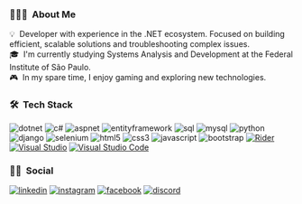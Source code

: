 <!-- ## 👋 &nbsp;Hey there! I'm Beatriz Muniz -->

### 👩🏻‍💻 &nbsp;About Me

💡 &nbsp;Developer with experience in the .NET ecosystem. Focused on building efficient, scalable solutions and troubleshooting complex issues.\
🎓 &nbsp;I'm currently studying Systems Analysis and Development at the Federal Institute of São Paulo.\
🎮 &nbsp;In my spare time, I enjoy gaming and exploring new technologies.

### 🛠 &nbsp;Tech Stack

![dotnet](https://img.shields.io/badge/.NET-5C2D91?style=for-the-badge&logo=.net&logoColor=white)
![c#](https://img.shields.io/badge/C%23-239120?style=for-the-badge&logo=c&logoColor=white)
![aspnet](https://shields.io/badge/-Asp_Net_Core-blue?style=for-the-badge)
![entityframework](https://img.shields.io/badge/Entity%20Framework%20CORE-9932CC?style=for-the-badge&logo=.NET&logoColor=512BD4)
![sql](https://img.shields.io/badge/Microsoft_SQL_Server-CC2927?style=for-the-badge)
![mysql](https://img.shields.io/badge/MySQL-4479A1?style=for-the-badge&logo=mysql&logoColor=white)
![python](https://img.shields.io/badge/python-3670A0?style=for-the-badge&logo=python&logoColor=ffdd54)
![django](https://img.shields.io/badge/Django-092E20?style=for-the-badge&logo=django&logoColor=green)
![selenium](https://img.shields.io/badge/-selenium-CB02A?style=for-the-badge&logo=selenium&logoColor=white)
![html5](https://shields.io/badge/HTML-f06529?style=for-the-badge&logo=html5&logoColor=white&labelColor=f06529)
![css3](https://img.shields.io/badge/CSS-239120?&style=for-the-badge&logo=css3&logoColor=white)
![javascript](https://shields.io/badge/JavaScript-F7DF1E?style=for-the-badge&logo=JavaScript&logoColor=000)
![bootstrap](https://img.shields.io/badge/Bootstrap-563D7C?style=for-the-badge&logo=bootstrap&logoColor=white)
[![Rider](https://img.shields.io/badge/Rider-000?style=for-the-badge&logo=rider&logoColor=fff)](#)
[![Visual Studio](https://custom-icon-badges.demolab.com/badge/Visual%20Studio-5C2D91.svg?style=for-the-badge&logo=visual-studio&logoColor=white)](#)
[![Visual Studio Code](https://custom-icon-badges.demolab.com/badge/Visual%20Studio%20Code-0078d7.svg?style=for-the-badge&logo=vsc&logoColor=white)](#)

### 🤝🏻 &nbsp;Social

[![linkedin](https://img.shields.io/badge/linkedin-0A66C2?style=for-the-badge&logo=linkedin&logoColor=white)](https://www.linkedin.com/in/beatrizmunizz)
[![instagram](https://img.shields.io/badge/Instagram-E4405F?style=for-the-badge&logo=instagram&logoColor=white)](https://www.instagram.com/its_muniz/)
[![facebook](https://img.shields.io/badge/Facebook-3D82ED?style=for-the-badge&logo=facebook&logoColor=white)](https://www.facebook.com/bia.munizdebarros/)
[![discord](https://img.shields.io/badge/Discord-%235865F2.svg?style=for-the-badge&logo=discord&logoColor=white)](https://discord.com/users/userid/694166515573981265)
